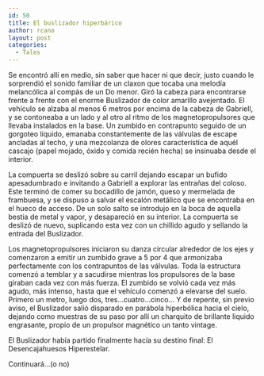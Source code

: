 ```yaml
---
id: 50
title: El buslizador hiperbárico
author: rcano
layout: post
categories:
  - Tales
---
```

<div style="clear: both; text-align: center;">
</div>

Se encontró allí en medio, sin saber que hacer ni que decir, justo cuando le sorprendió el sonido familiar de un claxon que tocaba una melodía melancólica al compás de un Do menor. Giró la cabeza para encontrarse frente a frente con el enorme Buslizador de color amarillo avejentado. El vehículo se alzaba al menos 6 metros por encima de la cabeza de Gabriell, y se contoneaba a un lado y al otro al ritmo de los magnetopropulsores que llevaba instalados en la base. Un zumbido en contrapunto seguido de un gorgoteo líquido, emanaba constantemente de las válvulas de escape ancladas al techo, y una mezcolanza de olores característica de aquél cascajo (papel mojado, óxido y comida recién hecha) se insinuaba desde el interior.

La compuerta se deslizó sobre su carril dejando escapar un bufido apesadumbrado e invitando a Gabriell a explorar las entrañas del coloso. Este terminó de comer su bocadillo de jamón, queso y mermelada de frambuesa, y se dispuso a salvar el escalón metálico que se encontraba en el hueco de acceso. De un solo salto se introdujo en la boca de aquella bestia de metal y vapor, y desapareció en su interior. La compuerta se deslizó de nuevo, suplicando esta vez con un chillido agudo y sellando la entrada del Buslizador.

Los magnetopropulsores iniciaron su danza circular alrededor de los ejes y comenzaron a emitir un zumbido grave a 5 por 4 que armonizaba perfectamente con los contrapuntos de las válvulas. Toda la estructura comenzó a temblar y a sacudirse mientras los propulsores de la base giraban cada vez con más fuerza. El zumbido se volvió cada vez más agudo, más intenso, hasta que el vehículo comenzó a elevarse del suelo. Primero un metro, luego dos, tres&#8230;cuatro&#8230;cinco&#8230; Y de repente, sin previo aviso, el Buslizador salió disparado en parábola hiperbólica hacia el cielo, dejando como muestras de su paso por allí un charquito de brillante liquido engrasante, propio de un propulsor magnético un tanto vintage.

El Buslizador había partido finalmente hacía su destino final: El Desencajahuesos Hiperestelar.

Continuará&#8230;(o no)
